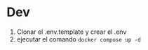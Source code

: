 

# Dev

1. Clonar el .env.template y crear el .env
2. ejecutar el comando ```docker compose up -d```
